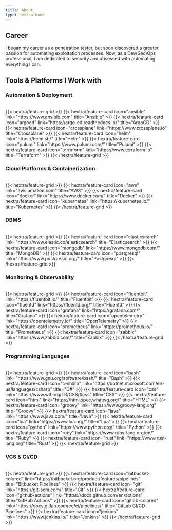 ```yaml
---
title: About 
type: hextra-home
---
```


## Career
I began my career as a [penetration tester](https://en.m.wikipedia.org/wiki/Penetration_test), but soon discovered a greater passion for automating exploitation processes. Now, as a Dev(Sec)Ops professional, I am dedicated to security and obsessed with automating everything I can.

## Tools & Platforms I Work with 
### Automation & Deployment 
<br />
{{< hextra/feature-grid >}}
{{< hextra/feature-card icon="ansible" link="https://www.ansible.com" title="Ansible" >}}
{{< hextra/feature-card icon="argocd" link="https://argo-cd.readthedocs.io/" title="ArgoCD" >}}
{{< hextra/feature-card icon="crossplane" link="https://www.crossplane.io" title="Crossplane" >}}
{{< hextra/feature-card icon="helm" link="https://helm.sh/" title="Helm" >}}
{{< hextra/feature-card icon="pulumi" link="https://www.pulumi.com/" title="Pulumi" >}}
{{< hextra/feature-card icon="terraform" link="https://www.terraform.io" title="Terraform" >}}
{{< /hextra/feature-grid >}}

### Cloud Platforms & Containerization 
<br />
{{< hextra/feature-grid >}}
{{< hextra/feature-card icon="aws" link="aws.amazon.com" title="AWS" >}}
{{< hextra/feature-card icon="docker" link="https://www.docker.com/" title="Docker" >}}
{{< hextra/feature-card icon="kubernetes" link="https://kubernetes.io/" title="Kubernetes" >}}
{{< /hextra/feature-grid >}}

### DBMS 
<br />
{{< hextra/feature-grid >}}
{{< hextra/feature-card icon="elasticsearch" link="https://www.elastic.co/elasticsearch" title="Elasticsearch" >}}
{{< hextra/feature-card icon="mongodb" link="https://www.mongodb.com/" title="MongoDB" >}}
{{< hextra/feature-card icon="postgresql" link="https://www.postgresql.org/" title="Postgresql" >}}
{{< /hextra/feature-grid >}}

### Monitoring & Observability 
<br />
{{< hextra/feature-grid >}}
{{< hextra/feature-card icon="fluentbit" link="https://fluentbit.io/" title="Fluentbit" >}}
{{< hextra/feature-card icon="fluentd" link="https://fluentd.org/" title="Fluentd" >}}
{{< hextra/feature-card icon="grafana" link="https://grafana.com/" title="Grafana" >}}
{{< hextra/feature-card icon="opentelemetry" link="https://opentelemetry.io/" title="OpenTelemetry" >}}
{{< hextra/feature-card icon="prometheus" link="https://prometheus.io/" title="Prometheus" >}}
{{< hextra/feature-card icon="zabbix" link="https://www.zabbix.com/" title="Zabbix" >}}
{{< /hextra/feature-grid >}}

### Programming Languages 
<br />
{{< hextra/feature-grid >}}
{{< hextra/feature-card icon="bash" link="https://www.gnu.org/software/bash/" title="Bash" >}}
{{< hextra/feature-card icon="c-sharp" link="https://dotnet.microsoft.com/en-us/languages/csharp" title="C#" >}}
{{< hextra/feature-card icon="css" link="https://www.w3.org/TR/CSS/#css" title="CSS" >}}
{{< hextra/feature-card icon="html" link="https://html.spec.whatwg.org/" title="HTML" >}}
{{< hextra/feature-card icon="groovy" link="https://www.groovy-lang.org" title="Groovy" >}}
{{< hextra/feature-card icon="java" link="https://www.java.com/" title="Java" >}}
{{< hextra/feature-card icon="lua" link="https://www.lua.org/" title="Lua" >}}
{{< hextra/feature-card icon="python" link="https://www.python.org/" title="Python" >}}
{{< hextra/feature-card icon="ruby" link="https://www.ruby-lang.org/en/" title="Ruby" >}}
{{< hextra/feature-card icon="rust" link="https://www.rust-lang.org" title="Rust" >}}
{{< /hextra/feature-grid >}}

### VCS & CI/CD
<br />
{{< hextra/feature-grid >}}
{{< hextra/feature-card icon="bitbucket-colored" link="https://bitbucket.org/product/features/pipelines" title="Bitbucket Pipelines" >}}
{{< hextra/feature-card icon="git" link="https://git-scm.com/" title="Git" >}}
{{< hextra/feature-card icon="github-actions" link="https://docs.github.com/en/actions" title="GitHub Actions" >}}
{{< hextra/feature-card icon="gitlab-colored" link="https://docs.gitlab.com/ee/ci/pipelines/" title="GitLab CI/CD Pipelines" >}}
{{< hextra/feature-card icon="jenkins" link="https://www.jenkins.io/" title="Jenkins" >}}
{{< /hextra/feature-grid >}}
